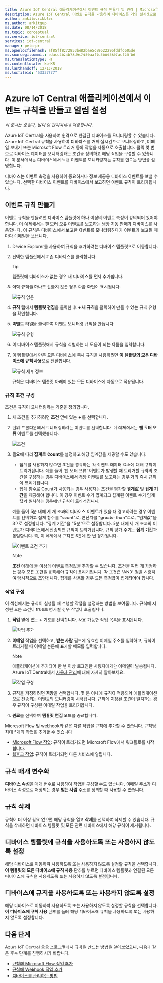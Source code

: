 ```yaml
---
title: Azure IoT Central 애플리케이션에서 이벤트 규칙 만들기 및 관리 | Microsoft Docs
description: Azure IoT Central 이벤트 규칙을 사용하여 디바이스를 거의 실시간으로 모니터링하고, 규칙이 트리거되면 이메일 보내기 등의 작업을 자동으로 호출합니다.
author: ankitscribbles
ms.author: ankitgup
ms.date: 08/14/2018
ms.topic: conceptual
ms.service: iot-central
services: iot-central
manager: peterpr
ms.openlocfilehash: af85ff8272853be82bae5c79622295fddfc60ade
ms.sourcegitcommit: edacc2024b78d9c7450aaf7c50095807acf25fb6
ms.translationtype: HT
ms.contentlocale: ko-KR
ms.lasthandoff: 12/13/2018
ms.locfileid: "53337277"
---
```

# <a name="create-an-event-rule-and-set-up-notifications-in-your-azure-iot-central-application"></a>Azure IoT Central 애플리케이션에서 이벤트 규칙을 만들고 알림 설정

*이 문서는 운영자, 빌더 및 관리자에게 적용됩니다.*

Azure IoT Central을 사용하여 원격으로 연결된 디바이스를 모니터링할 수 있습니다. Azure IoT Central 규칙을 사용하여 디바이스를 거의 실시간으로 모니터링하고, 이메일 보내기 또는 Microsoft Flow 트리거 등의 작업을 자동으로 호출합니다. 클릭 몇 번으로 디바이스 데이터를 모니터링하는 조건을 정의하고 해당 작업을 구성할 수 있습니다. 이 문서에서는 디바이스에서 보낸 이벤트를 모니터링하는 규칙을 만드는 방법을 설명합니다.

디바이스는 이벤트 측정을 사용하여 중요하거나 정보 제공용 디바이스 이벤트를 보낼 수 있습니다. 선택한 디바이스 이벤트를 디바이스에서 보고하면 이벤트 규칙이 트리거됩니다.

## <a name="create-an-event-rule"></a>이벤트 규칙 만들기

이벤트 규칙을 만들려면 디바이스 템플릿에 하나 이상의 이벤트 측정이 정의되어 있어야 합니다. 이 예제에서는 팬 모터 오류 이벤트를 보고하는 냉장 자동 판매기 디바이스를 사용합니다. 이 규칙은 디바이스에서 보고한 이벤트를 모니터링하다가 이벤트가 보고될 때마다 이메일을 보냅니다.

1. Device Explorer를 사용하여 규칙을 추가하려는 디바이스 템플릿으로 이동합니다.

1. 선택한 템플릿에서 기존 디바이스를 클릭합니다. 

    >[!TIP] 
    >템플릿에 디바이스가 없는 경우 새 디바이스를 먼저 추가합니다.

1. 아직 규칙을 하나도 만들지 않은 경우 다음 화면이 표시됩니다.

    ![규칙 없음](media/howto-create-event-rules/Rules_Landing_Page.png)


1. **규칙** 탭에서 **템플릿 편집**을 클릭한 후 **+ 새 규칙**을 클릭하여 만들 수 있는 규칙 유형을 확인합니다.


1. **이벤트** 타일을 클릭하여 이벤트 모니터링 규칙을 만듭니다.

    ![규칙 유형](media/howto-create-event-rules/Rule_Types.png)

    
1. 이 디바이스 템플릿에서 규칙을 식별하는 데 도움이 되는 이름을 입력합니다.

1. 이 템플릿에서 만든 모든 디바이스에 즉시 규칙을 사용하려면 **이 템플릿의 모든 디바이스에 규칙 사용**으로 전환합니다.

    ![규칙 세부 정보](media/howto-create-event-rules/Rule_Detail.png)

    규칙은 디바이스 템플릿 아래에 있는 모든 디바이스에 자동으로 적용됩니다.

### <a name="configure-the-rule-conditions"></a>규칙 조건 구성

조건은 규칙이 모니터링하는 기준을 정의합니다.

1. 새 조건을 추가하려면 **조건** 옆에 있는 **+** 를 선택합니다.

1. 단위 드롭다운에서 모니터링하려는 이벤트를 선택합니다. 이 예제에서는 **팬 모터 오류** 이벤트를 선택했습니다.

   ![조건](media/howto-create-event-rules/Condition_Filled_Out.png) 


1. 필요에 따라 **집계**로 **Count**를 설정하고 해당 임계값을 제공할 수도 있습니다.

    - 집계를 사용하지 않으면 조건을 충족하는 각 이벤트 데이터 요소에 대해 규칙이 트리거됩니다. 예를 들어 '팬 모터 오류' 이벤트가 발생할 때 트리거할 규칙의 조건을 구성하는 경우 디바이스에서 해당 이벤트를 보고하는 경우 거의 즉시 규칙이 트리거됩니다.
    - 집계 함수로 Count가 사용되는 경우 사용자는 조건을 평가할 **임계값** 및 **집계 기간**을 제공해야 합니다. 이 경우 이벤트 수가 집계되고 집계된 이벤트 수가 임계값과 일치하는 경우에만 규칙이 트리거됩니다.
 
    예를 들어 5분 내에 세 개 초과의 디바이스 이벤트가 있을 때 경고하려는 경우 이벤트를 선택하고 집계 함수를 "count"로, 연산자를 "greater than"으로, "임계값"을 3으로 설정합니다. "집계 기간"을 "5분"으로 설정합니다. 5분 내에 세 개 초과의 이벤트가 디바이스에서 전송되면 규칙이 트리거됩니다. 규칙 평가 주기는 **집계 기간**과 동일합니다. 즉, 이 예제에서 규칙은 5분에 한 번 평가됩니다. 

    ![이벤트 조건 추가](media/howto-create-event-rules/Aggregate_Condition_Filled_Out.png)

    >[!NOTE] 
    >**조건** 아래에 둘 이상의 이벤트 측정값을 추가할 수 있습니다. 조건을 여러 개 지정하는 경우 모든 조건을 충족해야 규칙이 트리거됩니다. 각 조건은 'AND' 절을 사용하여 암시적으로 조인됩니다. 집계를 사용할 경우 모든 측정값이 집계되어야 합니다.

### <a name="configure-actions"></a>작업 구성

이 섹션에서는 규칙이 실행될 때 수행할 작업을 설정하는 방법을 보여줍니다. 규칙에 지정된 모든 조건이 true로 평가될 경우 작업이 호출됩니다.

1. **작업** 옆에 있는 **+** 기호를 선택합니다. 사용 가능한 작업 목록을 표시됩니다. 

    ![작업 추가](media/howto-create-event-rules/Add_Action.png)

1. **이메일** 작업을 선택하고, **받는 사람** 필드에 유효한 이메일 주소를 입력하고, 규칙이 트리거될 때 이메일 본문에 표시할 메모를 입력합니다.

    > [!NOTE]
    > 애플리케이션에 추가되어 한 번 이상 로그인한 사용자에게만 이메일이 발송됩니다. Azure IoT Central에서 [사용자 관리](howto-administer.md)에 대해 자세히 알아보세요.

   ![작업 구성](media/howto-create-event-rules/Configure_Action.png)

1. 규칙을 저장하려면 **저장**을 선택합니다. 몇 분 이내에 규칙이 적용되어 애플리케이션으로 전송되는 이벤트의 모니터링이 시작됩니다. 규칙에 지정된 조건이 일치하는 경우 규칙이 구성된 이메일 작업을 트리거합니다.

1. **완료**를 선택하여 **템플릿 편집** 모드를 종료합니다.

Microsoft Flow 및 webhook와 같은 다른 작업을 규칙에 추가할 수 있습니다. 규칙당 최대 5개의 작업을 추가할 수 있습니다.

- [Microsoft Flow 작업](howto-add-microsoft-flow.md): 규칙이 트리거되면 Microsoft Flow에서 워크플로를 시작합니다. 
- [웹후크 작업](howto-create-webhooks.md): 규칙이 트리거되면 다른 서비스에 알립니다.

## <a name="parameterize-the-rule"></a>규칙 매개 변수화

**디바이스 속성**을 매개 변수로 사용하여 작업을 구성할 수도 있습니다. 이메일 주소가 디바이스 속성으로 저장되는 경우 **받는 사람** 주소를 정의할 때 사용할 수 있습니다.

## <a name="delete-a-rule"></a>규칙 삭제

규칙이 더 이상 필요 없으면 해당 규칙을 열고 **삭제**를 선택하여 삭제할 수 있습니다. 규칙을 삭제하면 디바이스 템플릿 및 모든 관련 디바이스에서 해당 규칙이 제거됩니다.

## <a name="enable-or-disable-a-rule-for-a-device-template"></a>디바이스 템플릿에 규칙을 사용하도록 또는 사용하지 않도록 설정

해당 디바이스로 이동하여 사용하도록 또는 사용하지 않도록 설정할 규칙을 선택합니다. **이 템플릿의 모든 디바이스에 규칙 사용** 단추를 누르면 디바이스 템플릿과 연결된 모든 디바이스에 규칙을 사용하도록 또는 사용하지 않도록 설정됩니다.

## <a name="enable-or-disable-a-rule-for-a-device"></a>디바이스에 규칙을 사용하도록 또는 사용하지 않도록 설정

해당 디바이스로 이동하여 사용하도록 또는 사용하지 않도록 설정할 규칙을 선택합니다. **이 디바이스에 규칙 사용** 단추를 눌러 해당 디바이스에 규칙을 사용하도록 또는 사용하지 않도록 설정합니다.

## <a name="next-steps"></a>다음 단계

Azure IoT Central 응용 프로그램에서 규칙을 만드는 방법을 알아보았으니, 다음과 같은 후속 단계를 진행하시기 바랍니다.

- [규칙에 Microsoft Flow 작업 추가](howto-add-microsoft-flow.md)
- [규칙에 Webhook 작업 추가](howto-create-webhooks.md)
- [디바이스를 관리하는 방법](howto-manage-devices.md)
